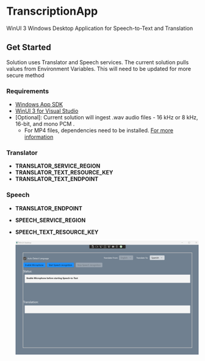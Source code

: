 # TranscriptionApp
WinUI 3  Windows Desktop Application for Speech-to-Text and Translation

## Get Started
Solution uses Translator and Speech services. The current solution pulls values from Environment Variables. This will need to be updated for more secure method

### Requirements 
- [Windows App SDK](https://learn.microsoft.com/en-us/windows/apps/windows-app-sdk/system-requirements#windows-app-sdk)
- [WinUI 3 for Visual Studio](https://learn.microsoft.com/en-us/windows/apps/windows-app-sdk/system-requirements#visual-studio-support-for-winui-3-tools)
- [Optional]: Current solution will ingest .wav audio files - 16 kHz or 8 kHz, 16-bit, and mono PCM .
    - For MP4 files, dependencies need to be installed. [For more information](https://learn.microsoft.com/en-us/azure/ai-services/speech-service/how-to-use-codec-compressed-audio-input-streams?tabs=windows%2Cdebian%2Cjava-android%2Cterminal&pivots=programming-language-csharp)
### Translator
- **TRANSLATOR_SERVICE_REGION**
- **TRANSLATOR_TEXT_RESOURCE_KEY**
- **TRANSLATOR_TEXT_ENDPOINT**

### Speech
- **TRANSLATOR_ENDPOINT**
- **SPEECH_SERVICE_REGION**
- **SPEECH_TEXT_RESOURCE_KEY**

  ![Picture of Application](/TranscriptionApp/Assets/app.png)
